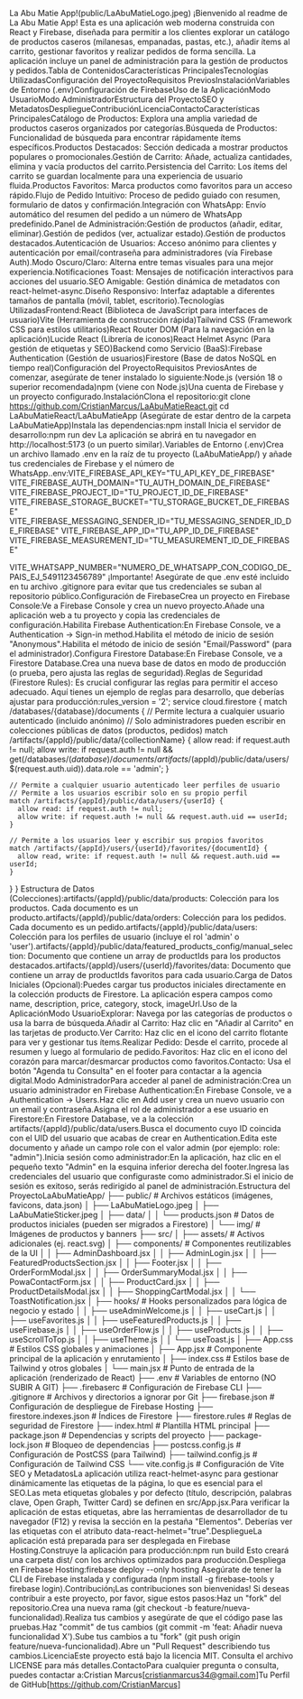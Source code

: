 La Abu Matie App!(public/LaAbuMatieLogo.jpeg)
¡Bienvenido al readme de La Abu Matie App! Esta es una aplicación web moderna construida con React y Firebase, diseñada para permitir a los clientes explorar un catálogo de productos caseros (milanesas, empanadas, pastas, etc.), añadir ítems al carrito, gestionar favoritos y realizar pedidos de forma sencilla. La aplicación incluye un panel de administración para la gestión de productos y pedidos.Tabla de ContenidosCaracterísticas PrincipalesTecnologías UtilizadasConfiguración del ProyectoRequisitos PreviosInstalaciónVariables de Entorno (.env)Configuración de FirebaseUso de la AplicaciónModo UsuarioModo AdministradorEstructura del ProyectoSEO y MetadatosDespliegueContribuciónLicenciaContactoCaracterísticas PrincipalesCatálogo de Productos: Explora una amplia variedad de productos caseros organizados por categorías.Búsqueda de Productos: Funcionalidad de búsqueda para encontrar rápidamente ítems específicos.Productos Destacados: Sección dedicada a mostrar productos populares o promocionales.Gestión de Carrito: Añade, actualiza cantidades, elimina y vacía productos del carrito.Persistencia del Carrito: Los ítems del carrito se guardan localmente para una experiencia de usuario fluida.Productos Favoritos: Marca productos como favoritos para un acceso rápido.Flujo de Pedido Intuitivo: Proceso de pedido guiado con resumen, formulario de datos y confirmación.Integración con WhatsApp: Envío automático del resumen del pedido a un número de WhatsApp predefinido.Panel de Administración:Gestión de productos (añadir, editar, eliminar).Gestión de pedidos (ver, actualizar estado).Gestión de productos destacados.Autenticación de Usuarios: Acceso anónimo para clientes y autenticación por email/contraseña para administradores (vía Firebase Auth).Modo Oscuro/Claro: Alterna entre temas visuales para una mejor experiencia.Notificaciones Toast: Mensajes de notificación interactivos para acciones del usuario.SEO Amigable: Gestión dinámica de metadatos con react-helmet-async.Diseño Responsivo: Interfaz adaptable a diferentes tamaños de pantalla (móvil, tablet, escritorio).Tecnologías UtilizadasFrontend:React (Biblioteca de JavaScript para interfaces de usuario)Vite (Herramienta de construcción rápida)Tailwind CSS (Framework CSS para estilos utilitarios)React Router DOM (Para la navegación en la aplicación)Lucide React (Librería de iconos)React Helmet Async (Para gestión de etiquetas <head> y SEO)Backend como Servicio (BaaS):Firebase Authentication (Gestión de usuarios)Firestore (Base de datos NoSQL en tiempo real)Configuración del ProyectoRequisitos PreviosAntes de comenzar, asegúrate de tener instalado lo siguiente:Node.js (versión 18 o superior recomendada)npm (viene con Node.js)Una cuenta de Firebase y un proyecto configurado.InstalaciónClona el repositorio:git clone https://github.com/CristianMarcus/LaAbuMatieReact.git
cd LaAbuMatieReact/LaAbuMatieApp
(Asegúrate de estar dentro de la carpeta LaAbuMatieApp)Instala las dependencias:npm install
Inicia el servidor de desarrollo:npm run dev
La aplicación se abrirá en tu navegador en http://localhost:5173 (o un puerto similar).Variables de Entorno (.env)Crea un archivo llamado .env en la raíz de tu proyecto (LaAbuMatieApp/) y añade tus credenciales de Firebase y el número de WhatsApp..env:VITE_FIREBASE_API_KEY="TU_API_KEY_DE_FIREBASE"
VITE_FIREBASE_AUTH_DOMAIN="TU_AUTH_DOMAIN_DE_FIREBASE"
VITE_FIREBASE_PROJECT_ID="TU_PROJECT_ID_DE_FIREBASE"
VITE_FIREBASE_STORAGE_BUCKET="TU_STORAGE_BUCKET_DE_FIREBASE"
VITE_FIREBASE_MESSAGING_SENDER_ID="TU_MESSAGING_SENDER_ID_DE_FIREBASE"
VITE_FIREBASE_APP_ID="TU_APP_ID_DE_FIREBASE"
VITE_FIREBASE_MEASUREMENT_ID="TU_MEASUREMENT_ID_DE_FIREBASE"

VITE_WHATSAPP_NUMBER="NUMERO_DE_WHATSAPP_CON_CODIGO_DE_PAIS_EJ_5491123456789"
¡Importante! Asegúrate de que .env esté incluido en tu archivo .gitignore para evitar que tus credenciales se suban al repositorio público.Configuración de FirebaseCrea un proyecto en Firebase Console:Ve a Firebase Console y crea un nuevo proyecto.Añade una aplicación web a tu proyecto y copia las credenciales de configuración.Habilita Firebase Authentication:En Firebase Console, ve a Authentication -> Sign-in method.Habilita el método de inicio de sesión "Anonymous".Habilita el método de inicio de sesión "Email/Password" (para el administrador).Configura Firestore Database:En Firebase Console, ve a Firestore Database.Crea una nueva base de datos en modo de producción (o prueba, pero ajusta las reglas de seguridad).Reglas de Seguridad (Firestore Rules): Es crucial configurar las reglas para permitir el acceso adecuado. Aquí tienes un ejemplo de reglas para desarrollo, que deberías ajustar para producción:rules_version = '2';
service cloud.firestore {
  match /databases/{database}/documents {
    // Permite lectura a cualquier usuario autenticado (incluido anónimo)
    // Solo administradores pueden escribir en colecciones públicas de datos (productos, pedidos)
    match /artifacts/{appId}/public/data/{collectionName} {
      allow read: if request.auth != null;
      allow write: if request.auth != null && get(/databases/$(database)/documents/artifacts/$(appId)/public/data/users/$(request.auth.uid)).data.role == 'admin';
    }

    // Permite a cualquier usuario autenticado leer perfiles de usuario
    // Permite a los usuarios escribir solo en su propio perfil
    match /artifacts/{appId}/public/data/users/{userId} {
      allow read: if request.auth != null;
      allow write: if request.auth != null && request.auth.uid == userId;
    }

    // Permite a los usuarios leer y escribir sus propios favoritos
    match /artifacts/{appId}/users/{userId}/favorites/{documentId} {
      allow read, write: if request.auth != null && request.auth.uid == userId;
    }
  }
}
Estructura de Datos (Colecciones):artifacts/{appId}/public/data/products: Colección para los productos. Cada documento es un producto.artifacts/{appId}/public/data/orders: Colección para los pedidos. Cada documento es un pedido.artifacts/{appId}/public/data/users: Colección para los perfiles de usuario (incluye el rol 'admin' o 'user').artifacts/{appId}/public/data/featured_products_config/manual_selection: Documento que contiene un array de productIds para los productos destacados.artifacts/{appId}/users/{userId}/favorites/data: Documento que contiene un array de productIds favoritos para cada usuario.Carga de Datos Iniciales (Opcional):Puedes cargar tus productos iniciales directamente en la colección products de Firestore. La aplicación espera campos como name, description, price, category, stock, imageUrl.Uso de la AplicaciónModo UsuarioExplorar: Navega por las categorías de productos o usa la barra de búsqueda.Añadir al Carrito: Haz clic en "Añadir al Carrito" en las tarjetas de producto.Ver Carrito: Haz clic en el icono del carrito flotante para ver y gestionar tus ítems.Realizar Pedido: Desde el carrito, procede al resumen y luego al formulario de pedido.Favoritos: Haz clic en el icono del corazón para marcar/desmarcar productos como favoritos.Contacto: Usa el botón "Agenda tu Consulta" en el footer para contactar a la agencia digital.Modo AdministradorPara acceder al panel de administración:Crea un usuario administrador en Firebase Authentication:En Firebase Console, ve a Authentication -> Users.Haz clic en Add user y crea un nuevo usuario con un email y contraseña.Asigna el rol de administrador a ese usuario en Firestore:En Firestore Database, ve a la colección artifacts/{appId}/public/data/users.Busca el documento cuyo ID coincida con el UID del usuario que acabas de crear en Authentication.Edita este documento y añade un campo role con el valor admin (por ejemplo: role: "admin").Inicia sesión como administrador:En la aplicación, haz clic en el pequeño texto "Admin" en la esquina inferior derecha del footer.Ingresa las credenciales del usuario que configuraste como administrador.Si el inicio de sesión es exitoso, serás redirigido al panel de administración.Estructura del ProyectoLaAbuMatieApp/
├── public/                     # Archivos estáticos (imágenes, favicons, data.json)
│   ├── LaAbuMatieLogo.jpeg
│   ├── LaAbuMatieSticker.jpeg
│   ├── data/
│   │   └── products.json       # Datos de productos iniciales (pueden ser migrados a Firestore)
│   └── img/                    # Imágenes de productos y banners
├── src/
│   ├── assets/                 # Activos adicionales (ej. react.svg)
│   ├── components/             # Componentes reutilizables de la UI
│   │   ├── AdminDashboard.jsx
│   │   ├── AdminLogin.jsx
│   │   ├── FeaturedProductsSection.jsx
│   │   ├── Footer.jsx
│   │   ├── OrderFormModal.jsx
│   │   ├── OrderSummaryModal.jsx
│   │   ├── PowaContactForm.jsx
│   │   ├── ProductCard.jsx
│   │   ├── ProductDetailsModal.jsx
│   │   ├── ShoppingCartModal.jsx
│   │   └── ToastNotification.jsx
│   ├── hooks/                  # Hooks personalizados para lógica de negocio y estado
│   │   ├── useAdminWelcome.js
│   │   ├── useCart.js
│   │   ├── useFavorites.js
│   │   ├── useFeaturedProducts.js
│   │   ├── useFirebase.js
│   │   ├── useOrderFlow.js
│   │   ├── useProducts.js
│   │   ├── useScrollToTop.js
│   │   ├── useTheme.js
│   │   └── useToast.js
│   ├── App.css                 # Estilos CSS globales y animaciones
│   ├── App.jsx                 # Componente principal de la aplicación y enrutamiento
│   ├── index.css               # Estilos base de Tailwind y otros globales
│   └── main.jsx                # Punto de entrada de la aplicación (renderizado de React)
├── .env                        # Variables de entorno (NO SUBIR A GIT)
├── .firebaserc                 # Configuración de Firebase CLI
├── .gitignore                  # Archivos y directorios a ignorar por Git
├── firebase.json               # Configuración de despliegue de Firebase Hosting
├── firestore.indexes.json      # Índices de Firestore
├── firestore.rules             # Reglas de seguridad de Firestore
├── index.html                  # Plantilla HTML principal
├── package.json                # Dependencias y scripts del proyecto
├── package-lock.json           # Bloqueo de dependencias
├── postcss.config.js           # Configuración de PostCSS (para Tailwind)
├── tailwind.config.js          # Configuración de Tailwind CSS
└── vite.config.js              # Configuración de Vite
SEO y MetadatosLa aplicación utiliza react-helmet-async para gestionar dinámicamente las etiquetas <head> de la página, lo que es esencial para el SEO.Las meta etiquetas globales y por defecto (título, descripción, palabras clave, Open Graph, Twitter Card) se definen en src/App.jsx.Para verificar la aplicación de estas etiquetas, abre las herramientas de desarrollador de tu navegador (F12) y revisa la sección <head> en la pestaña "Elementos". Deberías ver las etiquetas con el atributo data-react-helmet="true".DespliegueLa aplicación está preparada para ser desplegada en Firebase Hosting.Construye la aplicación para producción:npm run build
Esto creará una carpeta dist/ con los archivos optimizados para producción.Despliega en Firebase Hosting:firebase deploy --only hosting
Asegúrate de tener la CLI de Firebase instalada y configurada (npm install -g firebase-tools y firebase login).Contribución¡Las contribuciones son bienvenidas! Si deseas contribuir a este proyecto, por favor, sigue estos pasos:Haz un "fork" del repositorio.Crea una nueva rama (git checkout -b feature/nueva-funcionalidad).Realiza tus cambios y asegúrate de que el código pase las pruebas.Haz "commit" de tus cambios (git commit -m 'feat: Añadir nueva funcionalidad X').Sube tus cambios a tu "fork" (git push origin feature/nueva-funcionalidad).Abre un "Pull Request" describiendo tus cambios.LicenciaEste proyecto está bajo la licencia MIT. Consulta el archivo LICENSE para más detalles.ContactoPara cualquier pregunta o consulta, puedes contactar a:Cristian Marcus[cristianmarcus34@gmail.com]Tu Perfil de GitHub[https://github.com/CristianMarcus]